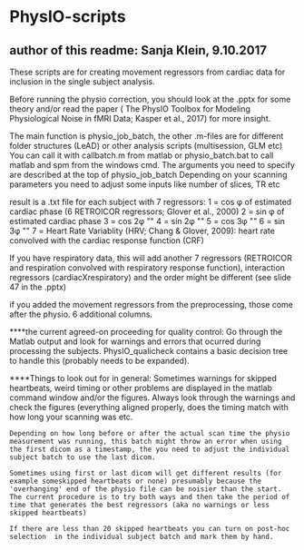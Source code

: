 # PhysIO-scripts
## author of this readme: Sanja Klein, 9.10.2017
These scripts are for creating movement regressors from cardiac data for inclusion in the single subject analysis.

Before running the physio correction, you should look at the .pptx for some theory and/or read the paper ( The PhysIO Toolbox for Modeling Physiological Noise in fMRI Data; Kasper et al., 2017) for more insight.

The main function is physio_job_batch, the other .m-files are for different folder structures (LeAD) or other analysis scripts (multisession, GLM etc)
You can call it with callbatch.m from matlab or physio_batch.bat to call matlab and spm from the windows cmd.
The arguments you need to specify are described at the top of physio_job_batch
Depending on your scanning parameters you need to adjust some inputs like number of slices, TR etc

result is a .txt file for each subject with 7 regressors:
1 = cos φ of estimated cardiac phase (6 RETROICOR regressors; Glover et al., 2000)
2 = sin φ of estimated cardiac phase 
3 = cos 2φ ""
4 = sin 2φ ""
5 = cos 3φ ""
6 = sin 3φ ""
7 = Heart Rate Variablity (HRV; Chang & Glover, 2009): heart rate convolved with the cardiac response function (CRF)

If you have respiratory data, this will add another 7 regressors (RETROICOR and respiration convolved with respiratory response function),
interaction regressors (cardiacXrespiratory) and the order might be different (see slide 47 in the .pptx)

if you added the movement regressors from the preprocessing, those come after the physio. 6 additional columns.

****the current agreed-on proceeding for quality control:
	Go through the Matlab output and look for warnings and errors that ocurred during processing the subjects.
	PhysIO_qualicheck contains a basic decision tree to handle this (probably needs to be expanded). 


****Things to look out for in general:
	Sometimes warnings for skipped heartbeats, weird timing or other problems are displayed in the matlab command window and/or the figures.
	Always look through the warnings and check the figures (everything aligned properly, does the timing match with how long your scanning was etc.
	
	Depending on how long before or after the actual scan time the physio measurement was running, this batch might throw an error when using 
	the first dicom as a timestamp, the you need to adjust the individual subject batch to use the last dicom.
	
	Sometimes using first or last dicom will get different results (for example someskipped heartbeats or none) presumably because the 'overhanging' end of the physio file can be noisier than the start.
	The current procedure is to try both ways and then take the period of time that generates the best regressors (aka no warnings or less skipped heartbeats)
	
	If there are less than 20 skipped heartbeats you can turn on post-hoc selection  in the individual subject batch and mark them by hand.

